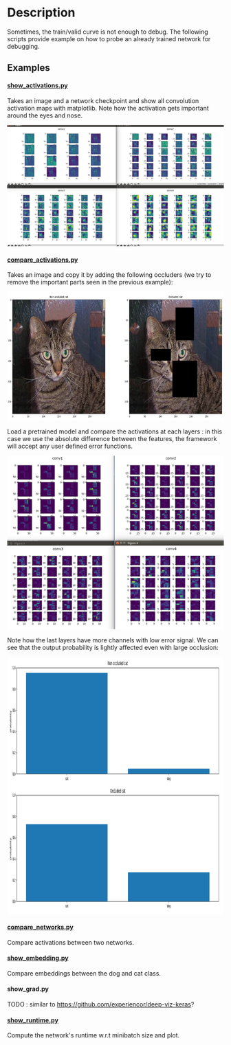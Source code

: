 # Description
Sometimes, the train/valid curve is not enough to debug. The following scripts provide
example on how to probe an already trained network for debugging.



## Examples
#### [show_activations.py](show_activations.py)
Takes an image and a network checkpoint and show all convolution activation maps with matplotlib.
Note how the activation gets important around the eyes and nose.

![activation](images/activations.png?raw=true "cat's activation")


#### [compare_activations.py](compare_activations.py)
Takes an image and copy it by adding the following occluders (we try to remove the important parts seen in the previous example):

<img src="images/compare_inputs.png?raw=true" width="600" height="300">

Load a pretrained model and compare the activations at each layers : in this case we use the absolute difference between the features,
 the framework will accept any user defined error functions.

<img src="images/compare_activations.png?raw=true">

Note how the last layers have more channels with low error signal. We can see that the output probability is lightly affected even with large occlusion:

<img src="images/compare_predictions.png?raw=true" width="900" height="600" align="center">

#### [compare_networks.py](compare_networks.py)
Compare activations between two networks.

#### [show_embedding.py](show_embedding.py)
Compare embeddings between the dog and cat class.

#### show_grad.py
TODO : similar to https://github.com/experiencor/deep-viz-keras?

#### [show_runtime.py](show_runtime.py)
Compute the network's runtime w.r.t minibatch size and plot.
